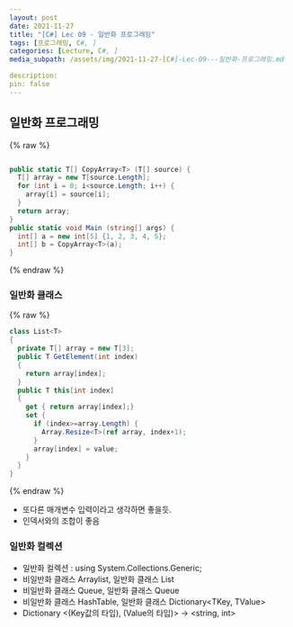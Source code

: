 ```yaml
---
layout: post
date: 2021-11-27
title: "[C#] Lec 09 - 일반화 프로그래밍"
tags: [프로그래밍, C#, ]
categories: [Lecture, C#, ]
media_subpath: /assets/img/2021-11-27-[C#]-Lec-09---일반화-프로그래밍.md

description:  
pin: false
---
```



## 일반화 프로그래밍



{% raw %}
```c#

public static T[] CopyArray<T> (T[] source) {
  T[] array = new T[source.Length];
  for (int i = 0; i<source.Length; i++) {
    array[i] = source[i];
  }
  return array;
}
public static void Main (string[] args) {
  int[] a = new int[5] {1, 2, 3, 4, 5};
  int[] b = CopyArray<T>(a);
}
```
{% endraw %}



### 일반화 클래스



{% raw %}
```c#
class List<T>
{
  private T[] array = new T[3];
  public T GetElement(int index)
  {
    return array[index];
  }
  public T this[int index]
  {
    get { return array[index];}
    set {
      if (index>=array.Length) {
        Array.Resize<T>(ref array, index+1);
      }
      array[index] = value;
    }
  }
}
```
{% endraw %}


- 또다른 매개변수 입력이라고 생각하면 좋을듯.
- 인덱서와의 조합이 좋음

### 일반화 컬렉션

- 일반화 컬렉션 : using System.Collections.Generic;
- 비일반화 클래스 Arraylist, 일반화 클래스 List<T>
- 비일반화 클래스 Queue, 일반화 클래스 Queue<T>
- 비일반화 클래스 HashTable, 일반화 클래스 Dictionary<TKey, TValue>
- Dictionary <(Key값의 타입), (Value의 타입)> → <string, int>


<script>
  window.MathJax = {
    tex: {
      macros: {
        R: "\\mathbb{R}",
        N: "\\mathbb{N}",
        Z: "\\mathbb{Z}",
        Q: "\\mathbb{Q}",
        C: "\\mathbb{C}",
        proj: "\\operatorname{proj}",
        rank: "\\operatorname{rank}",
        im: "\\operatorname{im}",
        dom: "\\operatorname{dom}",
        codom: "\\operatorname{codom}",
        argmax: "\\operatorname*{arg\,max}",
        argmin: "\\operatorname*{arg\,min}",
        "\\{": "\\lbrace",
        "\\}": "\\rbrace",
        sub: "\\subset",
        sup: "\\supset",
        sube: "\\subseteq",
        supe: "\\supseteq"
      },
      tags: "ams",
      strict: false, 
      inlineMath: [["$", "$"], ["\\(", "\\)"]],
      displayMath: [["$$", "$$"], ["\\[", "\\]"]]
    },
    options: {
      skipHtmlTags: ["script", "noscript", "style", "textarea", "pre"]
    }
  };
</script>
<script async src="https://cdn.jsdelivr.net/npm/mathjax@3/es5/tex-mml-chtml.js"></script>
